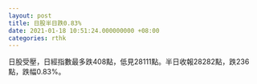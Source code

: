 ```yaml
---
layout: post
title: 日股半日跌0.83%
date: 2021-01-18 10:51:24.000000000 +08:00
categories: rthk
---
```


日股受壓，日經指數最多跌408點，低見28111點。半日收報28282點，跌236點，跌幅0.83%。
